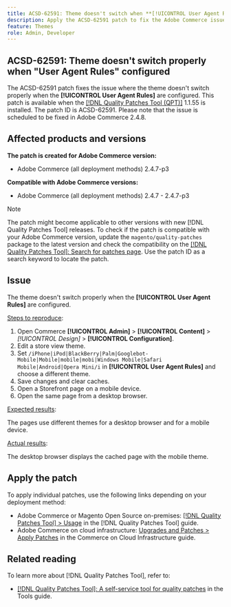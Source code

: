 ```yaml
---
title: ACSD-62591: Theme doesn't switch when **[!UICONTROL User Agent Rules]** configured
description: Apply the ACSD-62591 patch to fix the Adobe Commerce issue where the theme doesn't switch properly when the **[!UICONTROL User Agent Rules]** are configured.
feature: Themes
role: Admin, Developer
---
```


## ACSD-62591: Theme doesn't switch properly when "User Agent Rules" configured

The ACSD-62591 patch fixes the issue where the theme doesn't switch properly when the **[!UICONTROL User Agent Rules]** are configured. This patch is available when the [[!DNL Quality Patches Tool (QPT)]](https://experienceleague.adobe.com/help/tools/quality-patches-tool/quality-patches-tool-to-self-serve-quality-patches.md) 1.1.55 is installed. The patch ID is ACSD-62591. Please note that the issue is scheduled to be fixed in Adobe Commerce 2.4.8.

## Affected products and versions

**The patch is created for Adobe Commerce version:**
* Adobe Commerce (all deployment methods) 2.4.7-p3

**Compatible with Adobe Commerce versions:**
* Adobe Commerce (all deployment methods) 2.4.7 - 2.4.7-p3

>[!NOTE]
>
>The patch might become applicable to other versions with new [!DNL Quality Patches Tool] releases. To check if the patch is compatible with your Adobe Commerce version, update the `magento/quality-patches` package to the latest version and check the compatibility on the [[!DNL Quality Patches Tool]: Search for patches page](https://experienceleague.adobe.com/tools/commerce-quality-patches/index.html). Use the patch ID as a search keyword to locate the patch.

## Issue

The theme doesn't switch properly when the **[!UICONTROL User Agent Rules]** are configured.

<u>Steps to reproduce</u>:

1. Open Commerce **[!UICONTROL Admin]** > **[!UICONTROL Content]** > _[!UICONTROL Design]_ > **[!UICONTROL Configuration]**.
1. Edit a store view theme.
1. Set `/iPhone|iPod|BlackBerry|Palm|Googlebot-Mobile|Mobile|mobile|mobi|Windows Mobile|Safari Mobile|Android|Opera Mini/i` in **[!UICONTROL User Agent Rules]** and choose a different theme.
1. Save changes and clear caches.
1. Open a Storefront page on a mobile device.
1. Open the same page from a desktop browser.

<u>Expected results</u>:

The pages use different themes for a desktop browser and for a mobile device.

<u>Actual results</u>:

The desktop browser displays the cached page with the mobile theme.

## Apply the patch

To apply individual patches, use the following links depending on your deployment method:

* Adobe Commerce or Magento Open Source on-premises: [[!DNL Quality Patches Tool] > Usage](/help/tools/quality-patches-tool/usage.md) in the [!DNL Quality Patches Tool] guide.
* Adobe Commerce on cloud infrastructure: [Upgrades and Patches > Apply Patches](https://experienceleague.adobe.com/docs/commerce-cloud-service/user-guide/develop/upgrade/apply-patches.html) in the Commerce on Cloud Infrastructure guide.


## Related reading

To learn more about [!DNL Quality Patches Tool], refer to:

* [[!DNL Quality Patches Tool]: A self-service tool for quality patches](/help/tools/quality-patches-tool/quality-patches-tool-to-self-serve-quality-patches.md) in the Tools guide.